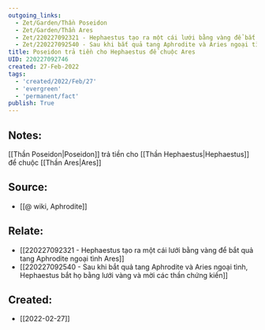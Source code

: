 ```yaml
---
outgoing_links:
  - Zet/Garden/Thần Poseidon
  - Zet/Garden/Thần Ares
  - Zet/220227092321 - Hephaestus tạo ra một cái lưới bằng vàng để bắt quả tang Aphrodite ngoại tình Ares
  - Zet/220227092540 - Sau khi bắt quả tang Aphrodite và Aries ngoại tình, Hephaestus bắt họ bằng lưới vàng và mời các thần chứng kiến
title: Poseidon trả tiền cho Hephaestus để chuộc Ares
UID: 220227092746
created: 27-Feb-2022
tags:
  - 'created/2022/Feb/27'
  - 'evergreen'
  - 'permanent/fact'
publish: True
---
```

## Notes:
[[Thần Poseidon|Poseidon]] trả tiền cho [[Thần Hephaestus|Hephaestus]] để chuộc [[Thần Ares|Ares]]

## Source:
- [[@ wiki, Aphrodite]]

## Relate:
- [[220227092321 - Hephaestus tạo ra một cái lưới bằng vàng để bắt quả tang Aphrodite ngoại tình Ares]]
- [[220227092540 - Sau khi bắt quả tang Aphrodite và Aries ngoại tình, Hephaestus bắt họ bằng lưới vàng và mời các thần chứng kiến]]
## Created:
- [[2022-02-27]]
